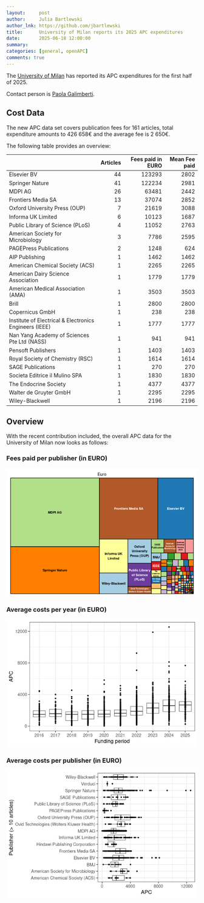 ```yaml
---
layout:     post
author:     Julia Bartlewski
author_lnk: https://github.com/jbartlewski
title:      University of Milan reports its 2025 APC expenditures
date:       2025-06-18 12:00:00
summary:    
categories: [general, openAPC]
comments: true
---
```





The [University of Milan](http://www.unimi.it/ENG/) has reported its APC expenditures for the first half of 2025.

Contact person is [Paola Galimberti](mailto:paola.galimberti@unimi.it).


## Cost Data



The new APC data set covers publication fees for 161 articles, total expenditure amounts to 426 658€ and the average fee is 2 650€.

The following table provides an overview:



|                                                       | Articles| Fees paid in EURO| Mean Fee paid|
|:------------------------------------------------------|--------:|-----------------:|-------------:|
|Elsevier BV                                            |       44|            123293|          2802|
|Springer Nature                                        |       41|            122234|          2981|
|MDPI AG                                                |       26|             63481|          2442|
|Frontiers Media SA                                     |       13|             37074|          2852|
|Oxford University Press (OUP)                          |        7|             21619|          3088|
|Informa UK Limited                                     |        6|             10123|          1687|
|Public Library of Science (PLoS)                       |        4|             11052|          2763|
|American Society for Microbiology                      |        3|              7786|          2595|
|PAGEPress Publications                                 |        2|              1248|           624|
|AIP Publishing                                         |        1|              1462|          1462|
|American Chemical Society (ACS)                        |        1|              2265|          2265|
|American Dairy Science Association                     |        1|              1779|          1779|
|American Medical Association (AMA)                     |        1|              3503|          3503|
|Brill                                                  |        1|              2800|          2800|
|Copernicus GmbH                                        |        1|               238|           238|
|Institute of Electrical & Electronics Engineers (IEEE) |        1|              1777|          1777|
|Nan Yang Academy of Sciences Pte Ltd (NASS)            |        1|               941|           941|
|Pensoft Publishers                                     |        1|              1403|          1403|
|Royal Society of Chemistry (RSC)                       |        1|              1614|          1614|
|SAGE Publications                                      |        1|               270|           270|
|Societa Editrice il Mulino SPA                         |        1|              1830|          1830|
|The Endocrine Society                                  |        1|              4377|          4377|
|Walter de Gruyter GmbH                                 |        1|              2295|          2295|
|Wiley-Blackwell                                        |        1|              2196|          2196|




## Overview

With the recent contribution included, the overall APC data for the University of Milan now looks as follows:

### Fees paid per publisher (in EURO)

![plot of chunk tree_milano_u_2025_06_18_full](/figure/tree_milano_u_2025_06_18_full-1.png)

###  Average costs per year (in EURO)

![plot of chunk box_milano_u_2025_06_18_year_full](/figure/box_milano_u_2025_06_18_year_full-1.png)

###  Average costs per publisher (in EURO)

![plot of chunk box_milano_u_2025_06_18_publisher_full](/figure/box_milano_u_2025_06_18_publisher_full-1.png)
